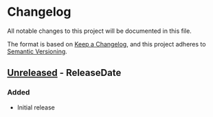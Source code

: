 # Changelog

All notable changes to this project will be documented in this file.

The format is based on [Keep a Changelog](https://keepachangelog.com/en/1.0.0/),
and this project adheres to [Semantic Versioning](https://semver.org/spec/v2.0.0.html).

<!-- next-header -->
## [Unreleased] - ReleaseDate

### Added
- Initial release

<!-- next-url -->
[Unreleased]: https://github.com/gtker/msvc_def/compare/39f5ef7ce9e17dd85381b2c48c06b174777469c1...HEAD
